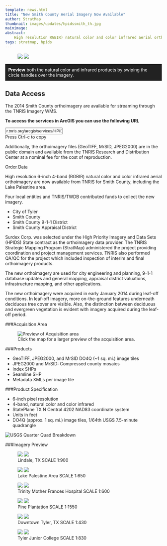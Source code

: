 ```yaml
---
template: news.html
title: "New Smith County Aerial Imagery Now Available"
author: StratMap
thumbnail: images/updates/hpidssmith_th.jpg
mainimage: 
abstract: 
    High resolution RGBIR) natural color and color infrared aerial orthoimagery are now available from TNRIS for Smith County, and Lake Palestine area.
tags: stratmap, hpids
---
```



<figure>
<div id="imageCompare1" class='twentytwenty-container'>
  <img class="img-responsive" src="https://www.tnris.org/sites/default/files/rosegarden_nc.jpg">
  <img class="img-responsive" src="https://www.tnris.org/sites/default/files/rosegarden_cir.jpg">
</div>
</figure>

<p style="background: #222222; color: white; padding: 10px;"><strong>Preview</strong> both the natural color and infrared products by swiping the circle handles over the imagery.</p>


<div class="dataBox">
<h2>Data Access</h2>
	<p>The 2014 Smith County orthoimagery are available for streaming through the TNRIS Imagery WMS.</p>
	<p><strong>To access the services in ArcGIS you can use the following URL</strong></p>
	<div id="shareLinkContainer" style="display: block;">
		<div id="shareLinkBox">
			<input type="text" id="shareUrl" name="shareUrl" value="r.tnris.org/arcgis/services/HPIDS/HPIDS_Smith_2014_NC/ImageServer/WMSServer" readonly="readonly">
			<div class="hint">Press Ctrl-c to copy</div>
		</div>
	</div>
	 <p>Additionally, the orthoimagery files (GeoTIFF, MrSID, JPEG2000) are in the public domain and available from the TNRIS Research and Distribution Center at a nominal fee for the cost of reproduction.</p>
<p> <a href="https://www.tnris.org/order-form"  class="btn btn-tnris btn-lg">Order Data</a></p>
</div>

High resolution 6-inch 4-band (RGBIR) natural color and color infrared aerial orthoimagery are now available from TNRIS for Smith County, including the Lake Palestine area.

Four local entities and TNRIS/TWDB contributed funds to collect the new imagery.
* City of Tyler
* Smith County
* Smith County 9-1-1 District
* Smith County Appraisal District

Surdex Corp. was selected under the High Priority Imagery and Data Sets (HPIDS) State contract as the orthoimagery data provider. The TNRIS Strategic Mapping Program (StratMap) administered the project providing coordination and project management services. TNRIS also performed QA/QC for the project which included inspection of interim and final orthoimagery products.

The new orthoimagery are used for city engineering and planning, 9-1-1 database updates and general mapping, appraisal district valuations, infrastructure mapping, and other applications.

The new orthoimagery were acquired in early January 2014 during leaf-off conditions. In leaf-off imagery, more on-the-ground features underneath deciduous tree cover are visible. Also, the distinction between deciduous and evergreen vegetation is evident with imagery acquired during the leaf-off period.

###Acquisition Area

<figure>
<img class="smithpreview  img-responsive" src="https://www.tnris.org/sites/default/files/2014_Smith_Ortho_Acquisition_sm.jpg" alt="Preview of Acquisition area">
<figcaption>Click the map for a larger preview of the acquisition area.</figcaption>
</figure>

###Products

* GeoTIFF, JPEG2000, and MrSID DO4Q (~1 sq. mi.) image tiles
* JPEG2000 and MrSID: Compressed county mosaics
* Index SHPs
* Seamline SHP
* Metadata XMLs per image tile

###Product Specification

* 6-inch pixel resolution
* 4-band, natural color and color infrared
* StatePlane TX N Central 4202 NAD83 coordinate system
* Units in feet
* DO4Q (approx. 1 sq. mi.) image tiles, 1/64th USGS 7.5-minute quadrangle
<img src="https://www.tnris.org/sites/default/files/usgs_quad.jpg" alt="USGS Quarter Quad Breakdown">

###Imagery Preview

<figure>
<div id="imageCompare2" class='twentytwenty-container'>
  <img src="https://www.tnris.org/sites/default/files/lindalesmith_nc.jpg">
  <img src="https://www.tnris.org/sites/default/files/lindalesmith_cir.jpg">
</div>
<figcaption>Lindale, TX  SCALE 1:900</figcaption>
</figure>
<figure>
<div id="imageCompare3" class='twentytwenty-container'>
  <img src="https://www.tnris.org/sites/default/files/lakepalestine_nc.jpg">
  <img src="https://www.tnris.org/sites/default/files/lakepalestine_cir.jpg">
</div>
<figcaption>Lake Palestine Area  SCALE 1:650</figcaption>
</figure>
<figure>
<div id="imageCompare4" class='twentytwenty-container'>
  <img src="https://www.tnris.org/sites/default/files/motherfrances_nc.jpg">
  <img src="https://www.tnris.org/sites/default/files/motherfrances_cir.jpg">
</div>
<figcaption>Trinity Mother Frances Hospital  SCALE 1:600</figcaption>
</figure>
<figure>
<div id="imageCompare5" class='twentytwenty-container'>
  <img src="https://www.tnris.org/sites/default/files/pineplantation_nc.jpg">
  <img src="https://www.tnris.org/sites/default/files/pineplantation_cir.jpg">
</div>
<figcaption>Pine Plantation  SCALE 1:1550</figcaption>
</figure>
<figure>
<div id="imageCompare6" class='twentytwenty-container'>
  <img src="https://www.tnris.org/sites/default/files/downtown1_Smith_nc.jpg">
  <img src="https://www.tnris.org/sites/default/files/downtown1_Smith_cir.jpg">
</div>
<figcaption>Downtown Tyler, TX  SCALE 1:430</figcaption>
</figure>
<figure>
<div id="imageCompare7" class='twentytwenty-container'>
  <img src="https://www.tnris.org/sites/default/files/tjc_nc.jpg">
  <img src="https://www.tnris.org/sites/default/files/tjc_cir.jpg">
</div>
<figcaption>Tyler Junior College  SCALE 1:830</figcaption>
</figure>
<figure>